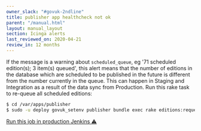 ```yaml
---
owner_slack: "#govuk-2ndline"
title: publisher app healthcheck not ok
parent: "/manual.html"
layout: manual_layout
section: Icinga alerts
last_reviewed_on: 2020-04-21
review_in: 12 months
---
```


If the message is a warning about `scheduled_queue`, eg '71 scheduled
edition(s); 3 item(s) queued', this alert means that the number of editions in
the database which are scheduled to be published in the future is different
from the number currently in the queue. This can happen in Staging and
Integration as a result of the data sync from Production. Run this rake task to
re-queue all scheduled editions:

```sh
$ cd /var/apps/publisher
$ sudo -u deploy govuk_setenv publisher bundle exec rake editions:requeue_scheduled_for_publishing
```

[Run this job in production Jenkins ⚠️](https://deploy.publishing.service.gov.uk/job/run-rake-task/parambuild/?TARGET_APPLICATION=publisher&MACHINE_CLASS=backend&RAKE_TASK=editions:requeue_scheduled_for_publishing)

